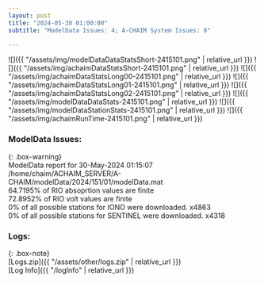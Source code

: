 ```yaml
---
layout: post
title: "2024-05-30 01:00:00"
subtitle: "ModelData Issues: 4; A-CHAIM System Issues: 0"

---
```


![]({{ "/assets/img/modelDataDataStatsShort-2415101.png" | relative_url }})
![]({{ "/assets/img/achaimDataStatsShort-2415101.png" | relative_url }})
![]({{ "/assets/img/achaimDataStatsLong00-2415101.png" | relative_url }})
![]({{ "/assets/img/achaimDataStatsLong01-2415101.png" | relative_url }})
![]({{ "/assets/img/achaimDataStatsLong02-2415101.png" | relative_url }})
![]({{ "/assets/img/modelDataDataStats-2415101.png" | relative_url }})
![]({{ "/assets/img/modelDataStationStats-2415101.png" | relative_url }})
![]({{ "/assets/img/achaimRunTime-2415101.png" | relative_url }})


### ModelData Issues:  
  
{: .box-warning}  
 ModelData report for 30-May-2024 01:15:07   
 /home/chaim/ACHAIM_SERVER/A-CHAIM/modelData/2024/151/01/modelData.mat   
 64.7195% of RIO absoprtion values are finite   
 72.8952% of RIO volt values are finite   
 0% of all possible stations for IONO were downloaded. x4863   
 0% of all possible stations for SENTINEL were downloaded. x4318   
  


### Logs:  
  
{: .box-note}  
[Logs.zip]({{ "/assets/other/logs.zip" | relative_url }})  
[Log Info]({{ "/logInfo" | relative_url }})  
